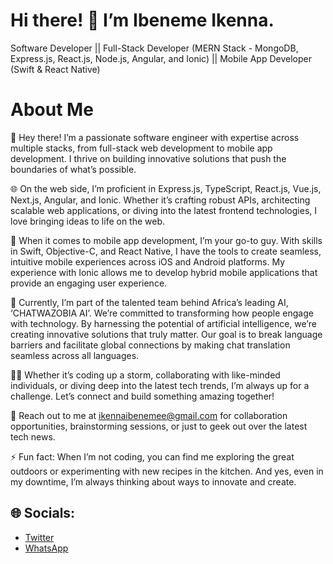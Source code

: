 # Hi there! 👋 I’m Ibeneme Ikenna.

Software Developer || Full-Stack Developer (MERN Stack - MongoDB, Express.js, React.js, Node.js, Angular, and Ionic) || Mobile App Developer (Swift & React Native)

# About Me

🚀 Hey there! I’m a passionate software engineer with expertise across multiple stacks, from full-stack web development to mobile app development. I thrive on building innovative solutions that push the boundaries of what’s possible.

🌐 On the web side, I’m proficient in Express.js, TypeScript, React.js, Vue.js, Next.js, Angular, and Ionic. Whether it’s crafting robust APIs, architecting scalable web applications, or diving into the latest frontend technologies, I love bringing ideas to life on the web.

📱 When it comes to mobile app development, I’m your go-to guy. With skills in Swift, Objective-C, and React Native, I have the tools to create seamless, intuitive mobile experiences across iOS and Android platforms. My experience with Ionic allows me to develop hybrid mobile applications that provide an engaging user experience.

🧠 Currently, I’m part of the talented team behind Africa’s leading AI, ‘CHATWAZOBIA AI’. We’re committed to transforming how people engage with technology. By harnessing the potential of artificial intelligence, we’re creating innovative solutions that truly matter. Our goal is to break language barriers and facilitate global connections by making chat translation seamless across all languages.

👨‍💻 Whether it’s coding up a storm, collaborating with like-minded individuals, or diving deep into the latest tech trends, I’m always up for a challenge. Let’s connect and build something amazing together!

📧 Reach out to me at ikennaibenemee@gmail.com for collaboration opportunities, brainstorming sessions, or just to geek out over the latest tech news.

⚡ Fun fact: When I’m not coding, you can find me exploring the great outdoors or experimenting with new recipes in the kitchen. And yes, even in my downtime, I’m always thinking about ways to innovate and create.


## 🌐 Socials:
- [Twitter](https://x.com/ibeneme_ikenna)
- [WhatsApp](https://wa.link/70sz29)
